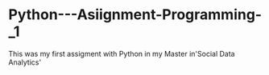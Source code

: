 # Python---Asiignment-Programming-_1
This was my first assigment with Python in my Master in'Social Data Analytics' 
